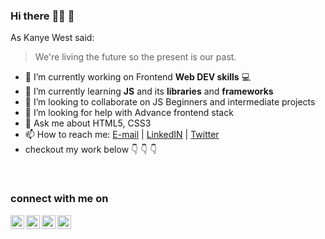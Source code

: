 ### Hi there :technologist:	 👋

As Kanye West said:

> We're living the future so
> the present is our past.

- 🔭 I’m currently working on Frontend **Web DEV skills** :computer:	
- 🌱 I’m currently learning **JS** and its **libraries** and **frameworks**
- 👯 I’m looking to collaborate on JS Beginners and intermediate projects
- 🤔 I’m looking for help with Advance frontend stack
- 💬 Ask me about HTML5, CSS3
- 📫 How to reach me: [E-mail](mailto:jayparmar7654321@gmail.com)  |  [LinkedIN](https://www.linkedin.com/in/jay-parmar-3755501a1/)  |  [Twitter](https://twitter.com/_Jaystwt)
- checkout my work below :point_down: :point_down: :point_down:
<br/>


### connect with me on

[<img align="left" alt="Jay parmar | E-Mail" width="22px" src="https://cdn.jsdelivr.net/npm/simple-icons@v3/icons/gmail.svg" />][E-mail]
[<img align="left" alt="LinkedIn" width="22px" src="https://cdn.jsdelivr.net/npm/simple-icons@v3/icons/linkedin.svg" />][LinkedIN]
[<img align="left" alt="twitter" width="22px" src="https://cdn.jsdelivr.net/npm/simple-icons@v3/icons/twitter.svg" />][Twitter]
[<img align="left" alt="github" width="22px" src="https://cdn.jsdelivr.net/npm/simple-icons@v3/icons/github.svg" />][GitHub]
 
 <br />
 <br />
 
[E-mail]: mailto:jayparmar7654321@gmail.com
[LinkedIN]: https://www.linkedin.com/in/jay-parmar-3755501a1/
[Twitter]: https://twitter.com/_Jaystwt
[GitHub]: https://github.com/jay-2000
